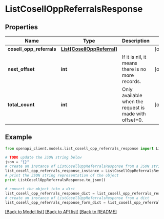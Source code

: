 # ListCosellOppReferralsResponse


## Properties
Name | Type | Description | Notes
------------ | ------------- | ------------- | -------------
**cosell_opp_referrals** | [**List[CosellOppReferral]**](CosellOppReferral.md) |  | [optional] 
**next_offset** | **int** | If it is nil, it means there is no more records. | [optional] 
**total_count** | **int** | Only available when the request is made with offset&#x3D;0. | [optional] 

## Example

```python
from openapi_client.models.list_cosell_opp_referrals_response import ListCosellOppReferralsResponse

# TODO update the JSON string below
json = "{}"
# create an instance of ListCosellOppReferralsResponse from a JSON string
list_cosell_opp_referrals_response_instance = ListCosellOppReferralsResponse.from_json(json)
# print the JSON string representation of the object
print ListCosellOppReferralsResponse.to_json()

# convert the object into a dict
list_cosell_opp_referrals_response_dict = list_cosell_opp_referrals_response_instance.to_dict()
# create an instance of ListCosellOppReferralsResponse from a dict
list_cosell_opp_referrals_response_form_dict = list_cosell_opp_referrals_response.from_dict(list_cosell_opp_referrals_response_dict)
```
[[Back to Model list]](../README.md#documentation-for-models) [[Back to API list]](../README.md#documentation-for-api-endpoints) [[Back to README]](../README.md)


